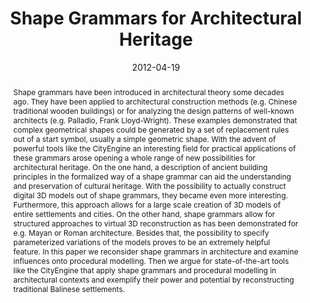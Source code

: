 ---
abstract: Shape grammars have been introduced in architectural theory some decades
  ago. They have been applied to architectural construction methods (e.g. Chinese
  traditional wooden buildings) or for analyzing the design patterns of well-known
  architects (e.g. Palladio, Frank Lloyd-Wright). These examples demonstrated that
  complex geometrical shapes could be generated by a set of replacement rules out
  of a start symbol, usually a simple geometric shape. With the advent of powerful
  tools like the CityEngine an interesting field for practical applications of these
  grammars arose opening a whole range of new possibilities for architectural heritage.
  On the one hand, a description of ancient building principles in the formalized
  way of a shape grammar can aid the understanding and preservation of cultural heritage.
  With the possibility to actually construct digital 3D models out of shape grammars,
  they became even more interesting. Furthermore, this approach allows for a large
  scale creation of 3D models of entire settlements and cities. On the other hand,
  shape grammars allow for structured approaches to virtual 3D reconstruction as has
  been demonstrated for e.g. Mayan or Roman architecture. Besides that, the possibility
  to specify parameterized variations of the models proves to be an extremely helpful
  feature. In this paper we reconsider shape grammars in architecture and examine
  influences onto procedural modelling. Then we argue for state-of-the-art tools like
  the CityEngine that apply shape grammars and procedural modelling in architectural
  contexts and exemplify their power and potential by reconstructing traditional Balinese
  settlements.
authors:
- Monika Di Angelo
- Peter Ferschin
- Galina Paskaleva
date: '2012-04-19'
featured: false
publication_types:
- '0'
publishDate: '2012-04-19'
title: Shape Grammars for Architectural Heritage
url_pdf: http://publik.tuwien.ac.at/files/PubDat_207796.pdf
---